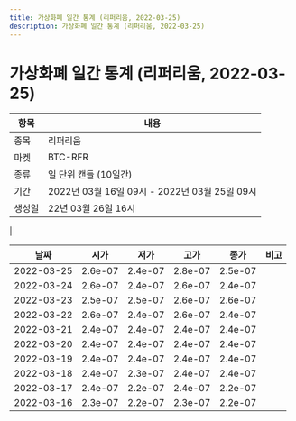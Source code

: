 ```yaml
---
title: 가상화폐 일간 통계 (리퍼리움, 2022-03-25)
description: 가상화폐 일간 통계 (리퍼리움, 2022-03-25)
---
```


가상화폐 일간 통계 (리퍼리움, 2022-03-25)
===

|항목|내용|
|--|--|
|종목|리퍼리움|
|마켓|BTC-RFR|
|종류|일 단위 캔들 (10일간)|
|기간|2022년 03월 16일 09시 - 2022년 03월 25일 09시|
|생성일|22년 03월 26일 16시|
|

|날짜|시가|저가|고가|종가|비고|
|--|--|--|--|--|--|
|2022-03-25|2.6e-07|2.4e-07|2.8e-07|2.5e-07|    |
|2022-03-24|2.6e-07|2.4e-07|2.6e-07|2.4e-07|    |
|2022-03-23|2.5e-07|2.5e-07|2.6e-07|2.6e-07|    |
|2022-03-22|2.6e-07|2.4e-07|2.6e-07|2.4e-07|    |
|2022-03-21|2.4e-07|2.4e-07|2.4e-07|2.4e-07|    |
|2022-03-20|2.4e-07|2.4e-07|2.4e-07|2.4e-07|    |
|2022-03-19|2.4e-07|2.4e-07|2.4e-07|2.4e-07|    |
|2022-03-18|2.4e-07|2.3e-07|2.4e-07|2.4e-07|    |
|2022-03-17|2.4e-07|2.2e-07|2.4e-07|2.2e-07|    |
|2022-03-16|2.3e-07|2.2e-07|2.3e-07|2.2e-07|    |

